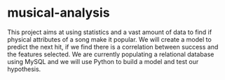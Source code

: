# musical-analysis
This project aims at using statistics and a vast amount of data to find if physical attributes of a song make it popular. We will create a model to predict the next hit, if we find there is a correlation between success and the features selected. 
We are currently populating a relational database using MySQL and we will use Python to build a model and test our hypothesis.
